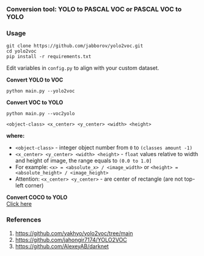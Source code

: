 ### Conversion tool: YOLO to PASCAL VOC or PASCAL VOC to YOLO

### Usage

```
git clone https://github.com/jabborov/yolo2voc.git
cd yolo2voc
pip install -r requirements.txt
```

Edit variables in `config.py`  to align with your custom dataset.

**Convert YOLO to VOC**
```
python main.py --yolo2voc
```

**Convert VOC to YOLO**
```
python main.py --voc2yolo 
```


`<object-class> <x_center> <y_center> <width> <height>`


**where:**
- `<object-class>` - integer object number from `0` to `(classes amount -1)`
- `<x_center> <y_center> <width> <height>` - `float` values relative to width and height of image, the range equals to `(0.0 to 1.0]`
- For example: `<x> = <absolute_x> / <image_width>` or `<height> = <absolute_height> / <image_height>`
- Attention: `<x_center> <y_center>` - are center of rectangle (are not top-left corner)

**Convert COCO to YOLO**     
[Click here](https://github.com/jabborov/coco2yolo.git)

### References
1. https://github.com/yakhyo/yolo2voc/tree/main
2. https://github.com/jahongir7174/YOLO2VOC
3. https://github.com/AlexeyAB/darknet
